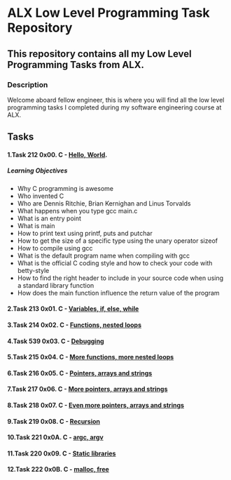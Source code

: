 # ALX Low Level Programming Task Repository

## This repository contains all my Low Level Programming Tasks from ALX.

### Description

Welcome aboard fellow engineer, this is where you will find all the low level programming tasks I completed during my software engineering course at ALX.

## Tasks

#### 1.Task 212 0x00. C - [Hello, World](https://github.com/Real-Sello/alx-low_level_programming/tree/master/0x00-hello_world/).

##### Learning Objectives

- Why C programming is awesome
- Who invented C
- Who are Dennis Ritchie, Brian Kernighan and Linus Torvalds
- What happens when you type gcc main.c
- What is an entry point
- What is main
- How to print text using printf, puts and putchar
- How to get the size of a specific type using the unary operator sizeof
- How to compile using gcc
- What is the default program name when compiling with gcc
- What is the official C coding style and how to check your code with betty-style
- How to find the right header to include in your source code when using a standard library function
- How does the main function influence the return value of the program

#### 2.Task 213 0x01. C - [Variables, if, else, while](https://github.com/Real-Sello/alx-low_level_programming/tree/master/0x01-variables_if_else_while)

#### 3.Task 214 0x02. C - [Functions, nested loops](https://github.com/Real-Sello/alx-low_level_programming/tree/master/0x02-functions_nested_loops)

#### 4.Task 539 0x03. C - [Debugging](https://github.com/Real-Sello/alx-low_level_programming/tree/master/0x03-debugging)

#### 5.Task 215 0x04. C - [More functions, more nested loops](https://github.com/Real-Sello/alx-low_level_programming/tree/master/0x04-more_functions_nested_loops)

#### 6.Task 216 0x05. C - [Pointers, arrays and strings](https://github.com/Real-Sello/alx-low_level_programming/tree/master/0x05-pointers_arrays_strings)

#### 7.Task 217 0x06. C - [More pointers, arrays and strings](https://github.com/Real-Sello/alx-low_level_programming/tree/master/0x06-pointers_arrays_strings)

#### 8.Task 218 0x07. C - [Even more pointers, arrays and strings](https://github.com/Real-Sello/alx-low_level_programming/tree/master/0x07-pointers_arrays_strings)

#### 9.Task 219 0x08. C - [Recursion](https://github.com/Real-Sello/alx-low_level_programming/tree/master/0x08-recursion)

#### 10.Task 221 0x0A. C - [argc, argv](https://github.com/Real-Sello/alx-low_level_programming/tree/master/0x0A-argc_argv)

#### 11.Task 220 0x09. C - [Static libraries](https://github.com/Real-Sello/alx-low_level_programming/tree/master/0x09-static_libraries)

#### 12.Task 222 0x0B. C - [malloc, free](https://github.com/Real-Sello/alx-low_level_programming/tree/master/0x0B-malloc_free)
